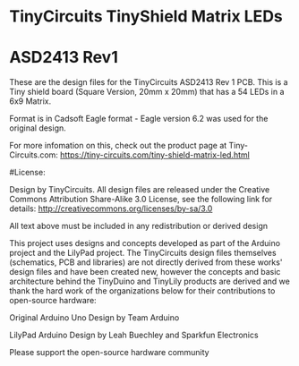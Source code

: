 # TinyCircuits TinyShield Matrix LEDs
# ASD2413 Rev1

These are the design files for the TinyCircuits ASD2413 Rev 1 PCB.  This is a Tiny shield board (Square Version, 20mm x 20mm) that has a 54 LEDs in a 6x9 Matrix.

Format is in Cadsoft Eagle format - Eagle version 6.2 was used for the original design.

For more infomation on this, check out the product page at Tiny-Circuits.com:  https://tiny-circuits.com/tiny-shield-matrix-led.html



#License:

Design by TinyCircuits.
All design files are released under the Creative Commons Attribution Share-Alike 3.0 License, see the following link for details: http://creativecommons.org/licenses/by-sa/3.0

All text above must be included in any redistribution or derived design

This project uses designs and concepts developed as part of the Arduino project and the LilyPad project.  The TinyCircuits design files themselves (schematics, PCB and libraries) are not directly derived from these works' design files and have been created new, however the concepts and basic architecture behind the TinyDuino and TinyLily products are derived and we thank the hard work of the organizations below for their contributions to open-source hardware:
  
Original Arduino Uno Design by Team Arduino

LilyPad Arduino Design by Leah Buechley and Sparkfun Electronics

Please support the open-source hardware community 
